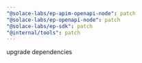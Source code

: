 ```yaml
---
"@solace-labs/ep-apim-openapi-node": patch
"@solace-labs/ep-openapi-node": patch
"@solace-labs/ep-sdk": patch
"@internal/tools": patch
---
```


upgrade dependencies
